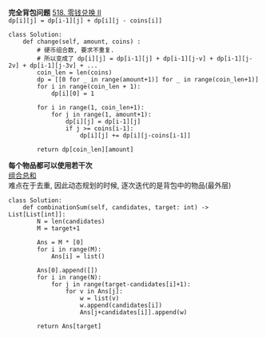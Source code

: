 **完全背包问题**
[518. 零钱兑换 II](https://leetcode-cn.com/problems/coin-change-2/)  
```dp[i][j] = dp[i-1][j] + dp[i][j - coins[i]]```

```
class Solution:
    def change(self, amount, coins) :
        # 硬币组合数, 要求不重复. 
        # 所以变成了 dp[i][j] = dp[i-1][j] + dp[i-1][j-v] + dp[i-1][j-2v] + dp[i-1][j-3v] + ...
        coin_len = len(coins)
        dp = [[0 for _ in range(amount+1)] for _ in range(coin_len+1)]
        for i in range(coin_len + 1):
            dp[i][0] = 1 
 
        for i in range(1, coin_len+1):
            for j in range(1, amount+1):
                dp[i][j] = dp[i-1][j]
                if j >= coins[i-1]:
                    dp[i][j] += dp[i][j-coins[i-1]]

        return dp[coin_len][amount]
```

**每个物品都可以使用若干次**  
[组合总和](https://leetcode-cn.com/problems/combination-sum/)  
难点在于去重, 因此动态规划的时候, 逐次迭代的是背包中的物品(最外层)  

```
class Solution:
    def combinationSum(self, candidates, target: int) -> List[List[int]]:
        N = len(candidates)
        M = target+1
        
        Ans = M * [0]
        for i in range(M):
            Ans[i] = list()
        
        Ans[0].append([])
        for i in range(N):
            for j in range(target-candidates[i]+1):
                for v in Ans[j]:
                    w = list(v)
                    w.append(candidates[i])
                    Ans[j+candidates[i]].append(w)
        
        return Ans[target]
```
